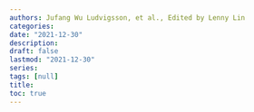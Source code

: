 ```yaml
---
authors: Jufang Wu Ludvigsson, et al., Edited by Lenny Lin
categories: 
date: "2021-12-30"
description: 
draft: false
lastmod: "2021-12-30"
series: 
tags: [null]
title: 
toc: true
---
```




<!--more-->

